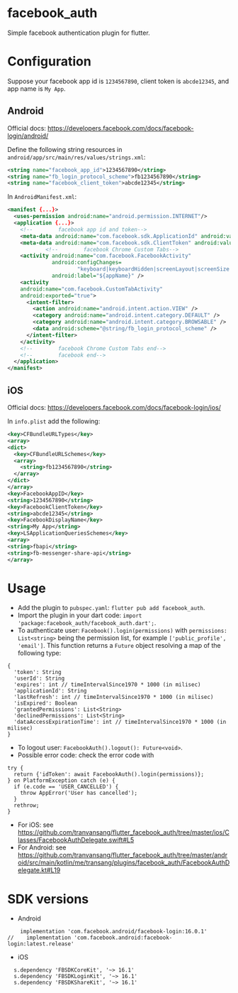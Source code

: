 # facebook_auth

Simple facebook authentication plugin for flutter.

# Configuration

Suppose your facebook app id is `1234567890`, client token is `abcde12345`, and app name is `My App`.

## Android
Official docs: https://developers.facebook.com/docs/facebook-login/android/

Define the following string resources in `android/app/src/main/res/values/strings.xml`:
```xml
<string name="facebook_app_id">1234567890</string>
<string name="fb_login_protocol_scheme">fb1234567890</string>
<string name="facebook_client_token">abcde12345</string>
```


In `AndroidManifest.xml`:

```xml
<manifest {...}>
  <uses-permission android:name="android.permission.INTERNET"/>
  <application {...}>
    <!--		facebook app id and token-->
    <meta-data android:name="com.facebook.sdk.ApplicationId" android:value="@string/facebook_app_id"/>
    <meta-data android:name="com.facebook.sdk.ClientToken" android:value="@string/facebook_client_token"/>
            <!--		facebook Chrome Custom Tabs-->
    <activity android:name="com.facebook.FacebookActivity"
              android:configChanges=
                      "keyboard|keyboardHidden|screenLayout|screenSize|orientation"
              android:label="${appName}" />
    <activity
    android:name="com.facebook.CustomTabActivity"
    android:exported="true">
      <intent-filter>
        <action android:name="android.intent.action.VIEW" />
        <category android:name="android.intent.category.DEFAULT" />
        <category android:name="android.intent.category.BROWSABLE" />
        <data android:scheme="@string/fb_login_protocol_scheme" />
      </intent-filter>
    </activity>
    <!--		facebook Chrome Custom Tabs end-->
    <!--		facebook end-->
  </application>
</manifest>
```

## iOS

Official docs: https://developers.facebook.com/docs/facebook-login/ios/

In `info.plist` add the following:

```xml
<key>CFBundleURLTypes</key>
<array>
<dict>
  <key>CFBundleURLSchemes</key>
  <array>
    <string>fb1234567890</string>
  </array>
</dict>
</array>
<key>FacebookAppID</key>
<string>1234567890</string>
<key>FacebookClientToken</key>
<string>abcde12345</string>
<key>FacebookDisplayName</key>
<string>My App</string>
<key>LSApplicationQueriesSchemes</key>
<array>
<string>fbapi</string>
<string>fb-messenger-share-api</string>
</array>
```

# Usage

- Add the plugin to `pubspec.yaml`: `flutter pub add facebook_auth`.
- Import the plugin in your dart code: `import 'package:facebook_auth/facebook_auth.dart';`.
- To authenticate user: `Facebook().login(permissions)` with `permissions: List<string>` being the permission list, for example `['public_profile', 'email']`.
  This function returns a `Future` object resolving a map of the following type:
```
{
  'token': String
  'userId': String
  'expires': int // timeIntervalSince1970 * 1000 (in milisec)
  'applicationId': String
  'lastRefresh': int // timeIntervalSince1970 * 1000 (in milisec)
  'isExpired': Boolean
  'grantedPermissions': List<String>
  'declinedPermissions': List<String>
  'dataAccessExpirationTime': int // timeIntervalSince1970 * 1000 (in milisec)
}
```
- To logout user: `FacebookAuth().logout(): Future<void>`.
- Possible error code: check the error code with
```flutter
try {
  return {'idToken': await FacebookAuth().login(permissions)};
} on PlatformException catch (e) {
  if (e.code == 'USER_CANCELLED') {
    throw AppError('User has cancelled');
  }
  rethrow;
}
```
- For iOS: see https://github.com/tranvansang/flutter_facebook_auth/tree/master/ios/Classes/FacebookAuthDelegate.swift#L5
- For Android: see https://github.com/tranvansang/flutter_facebook_auth/tree/master/android/src/main/kotlin/me/transang/plugins/facebook_auth/FacebookAuthDelegate.kt#L19

# SDK versions
- Android
```
    implementation 'com.facebook.android/facebook-login:16.0.1'
//    implementation 'com.facebook.android:facebook-login:latest.release'
```

- iOS
```
  s.dependency 'FBSDKCoreKit', '~> 16.1'
  s.dependency 'FBSDKLoginKit', '~> 16.1'
  s.dependency 'FBSDKShareKit', '~> 16.1'
```
